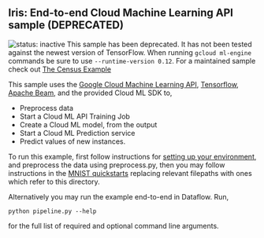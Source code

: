 Iris: End-to-end Cloud Machine Learning API sample (DEPRECATED)
--------------------------------------------------

![status: inactive](https://img.shields.io/badge/status-inactive-red.svg)
This sample has been deprecated. It has not been tested against the newest version of TensorFlow. When running `gcloud ml-engine` commands be sure to use `--runtime-version 0.12`. For a maintained sample check out [The Census Example](../census)

This sample uses the [Google Cloud Machine Learning API](https://cloud.google.com/ml), [Tensorflow](https://tensorflow.org), [Apache Beam](https://cloud.google.com/dataflow), and the provided Cloud ML SDK to,

* Preprocess data
* Start a Cloud ML API Training Job
* Create a Cloud ML model, from the output
* Start a Cloud ML Prediction service
* Predict values of new instances.

To run this example, first follow instructions for [setting up your environment](https://cloud.google.com/ml/docs/how-tos/getting-set-up), and preprocess the data using preprocess.py, then you may follow instructions in the [MNIST quickstarts](https://cloud.google.com/ml/docs/quickstarts/training) replacing relevant filepaths with ones which refer to this directory.

Alternatively you may run the example end-to-end in Dataflow. Run,

```
python pipeline.py --help
```

for the full list of required and optional command line arguments.
